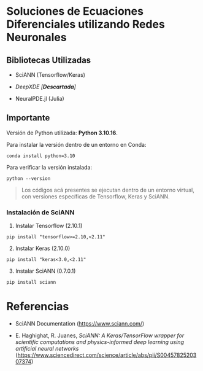 # Soluciones de Ecuaciones Diferenciales utilizando Redes Neuronales



## Bibliotecas Utilizadas

* SciANN (Tensorflow/Keras)

* _DeepXDE \[**Descartada**\]_

* NeuralPDE.jl (Julia)


## Importante

Versión de Python utilizada: **Python 3.10.16**.

Para instalar la versión dentro de un entorno en Conda:

``` conda install python=3.10 ```

Para verificar la versión instalada:

``` python --version ```


> Los códigos acá presentes se ejecutan dentro de un entorno virtual, con versiones específicas de Tensorflow, Keras y SciANN.

### Instalación de SciANN

1. Instalar Tensorflow (2.10.1)

``` pip install "tensorflow>=2.10,<2.11" ```

2. Instalar Keras (2.10.0)

``` pip install "keras<3.0,<2.11" ```

3. Instalar SciANN (0.7.0.1)

``` pip install sciann ```



# Referencias

* SciANN Documentation (https://www.sciann.com/)

* E. Haghighat, R. Juanes, _SciANN: A Keras/TensorFlow wrapper for scientific computations and physics-informed deep learning using artificial neural networks_ (https://www.sciencedirect.com/science/article/abs/pii/S0045782520307374)

